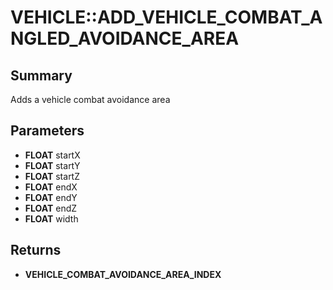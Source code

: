 # VEHICLE::ADD_VEHICLE_COMBAT_ANGLED_AVOIDANCE_AREA

## Summary
Adds a vehicle combat avoidance area

## Parameters
* **FLOAT** startX
* **FLOAT** startY
* **FLOAT** startZ
* **FLOAT** endX
* **FLOAT** endY
* **FLOAT** endZ
* **FLOAT** width

## Returns
* **VEHICLE_COMBAT_AVOIDANCE_AREA_INDEX**